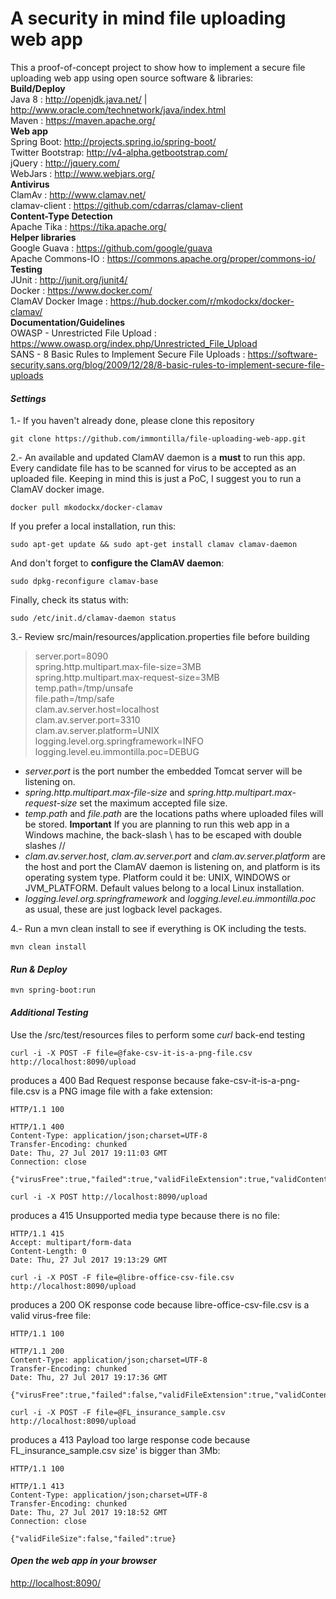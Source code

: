 A security in mind file uploading web app
=
This a proof-of-concept project to show how to implement a secure file uploading web app using open source software & libraries: <br/>
**Build/Deploy** <br/>
Java 8 : <a href="http://openjdk.java.net/" target="_blank">http://openjdk.java.net/</a> | <a href="http://www.oracle.com/technetwork/java/index.html" target="_blank">http://www.oracle.com/technetwork/java/index.html</a> <br/>
Maven : <a href="https://maven.apache.org/" target="_blank">https://maven.apache.org/</a> <br/>
**Web app** <br/>
Spring Boot: <a href="http://projects.spring.io/spring-boot/" target="_blank">http://projects.spring.io/spring-boot/</a> <br/>
Twitter Bootstrap: <a href="http://v4-alpha.getbootstrap.com/" target="_blank">http://v4-alpha.getbootstrap.com/</a> <br/>
jQuery : <a href="http://jquery.com/" target="_blank">http://jquery.com/</a> <br/>
WebJars : <a href="http://www.webjars.org/" target="_blank">http://www.webjars.org/</a> <br/>
**Antivirus** <br/>
ClamAv : <a href="http://www.clamav.net/" target="_blank">http://www.clamav.net/</a> <br/>
clamav-client : <a href="https://github.com/cdarras/clamav-client" target="_blank">https://github.com/cdarras/clamav-client</a> <br/>
**Content-Type Detection** <br/>
Apache Tika : <a href="https://tika.apache.org/" target="_blank">https://tika.apache.org/</a> <br/>
**Helper libraries** <br/>
Google Guava : <a href="https://github.com/google/guava" target="_blank">https://github.com/google/guava</a> <br/>
Apache Commons-IO : <a href="https://commons.apache.org/proper/commons-io/" target="_blank">https://commons.apache.org/proper/commons-io/</a> <br/>
**Testing** <br/>
JUnit : <a href="http://junit.org/junit4/" target="_blank">http://junit.org/junit4/</a> <br/>
Docker : <a href="https://www.docker.com/" target="_blank">https://www.docker.com/</a> <br/>
ClamAV Docker Image : <a href="https://hub.docker.com/r/mkodockx/docker-clamav/" target="_blank">https://hub.docker.com/r/mkodockx/docker-clamav/</a> <br/>
**Documentation/Guidelines** <br/>
OWASP - Unrestricted File Upload : <a href="https://www.owasp.org/index.php/Unrestricted_File_Upload" target="_blank">https://www.owasp.org/index.php/Unrestricted_File_Upload</a> <br/> 
SANS - 8 Basic Rules to Implement Secure File Uploads : <a href="https://software-security.sans.org/blog/2009/12/28/8-basic-rules-to-implement-secure-file-uploads" target="_blank">https://software-security.sans.org/blog/2009/12/28/8-basic-rules-to-implement-secure-file-uploads</a> <br/>

#### <i class="icon-cog">Settings</i>
1.- If you haven't already done, please clone this repository
```
git clone https://github.com/immontilla/file-uploading-web-app.git
```
2.- An available and updated ClamAV daemon is a **must** to run this app. Every candidate file has to be scanned for virus to be accepted as an uploaded file. Keeping in mind this is just a PoC, I suggest you to run a ClamAV docker image.
```
docker pull mkodockx/docker-clamav
```
If you prefer a local installation, run this:
```
sudo apt-get update && sudo apt-get install clamav clamav-daemon
```
And don't forget to **configure the ClamAV daemon**:
```
sudo dpkg-reconfigure clamav-base
```
Finally, check its status with:
```
sudo /etc/init.d/clamav-daemon status
```
3.- <i class="icon-pencil"></i> Review src/main/resources/application.properties file before building

> server.port=8090 <br/>
> spring.http.multipart.max-file-size=3MB <br/>
> spring.http.multipart.max-request-size=3MB <br/>
> temp.path=/tmp/unsafe <br/>
> file.path=/tmp/safe <br/>
> clam.av.server.host=localhost <br/>
> clam.av.server.port=3310 <br/>
> clam.av.server.platform=UNIX <br/>
> logging.level.org.springframework=INFO <br/>
> logging.level.eu.immontilla.poc=DEBUG <br/>

- *server.port* is the port number the embedded Tomcat server will be listening on.
- *spring.http.multipart.max-file-size* and *spring.http.multipart.max-request-size* set the maximum accepted file size.
- *temp.path* and *file.path* are the locations paths where uploaded files will be stored. **Important** If you are planning to run this web app in a Windows machine, the back-slash \ has to be escaped with double slashes //
- *clam.av.server.host*, *clam.av.server.port* and *clam.av.server.platform* are the host and port the ClamAV daemon is listening on, and platform is its operating system type. Platform could it be: UNIX, WINDOWS or JVM_PLATFORM. Default values belong to a local Linux installation.
- *logging.level.org.springframework* and *logging.level.eu.immontilla.poc* as usual, these are just logback level packages.

4.- Run a mvn clean install to see if everything is OK including the tests.
```
mvn clean install
```

#### <i class="icon-upload"> Run & Deploy</i>
```
mvn spring-boot:run
```

#### <i class="icon-refresh"> Additional Testing </i>
Use the /src/test/resources files to perform some *curl* back-end testing
```
curl -i -X POST -F file=@fake-csv-it-is-a-png-file.csv http://localhost:8090/upload
```
produces a 400 Bad Request response because fake-csv-it-is-a-png-file.csv is a PNG image file with a fake extension:
```
HTTP/1.1 100 

HTTP/1.1 400 
Content-Type: application/json;charset=UTF-8
Transfer-Encoding: chunked
Date: Thu, 27 Jul 2017 19:11:03 GMT
Connection: close

{"virusFree":true,"failed":true,"validFileExtension":true,"validContentType":false}
```
```
curl -i -X POST http://localhost:8090/upload
```
produces a 415 Unsupported media type because there is no file:
```
HTTP/1.1 415 
Accept: multipart/form-data
Content-Length: 0
Date: Thu, 27 Jul 2017 19:13:29 GMT
```

```
curl -i -X POST -F file=@libre-office-csv-file.csv http://localhost:8090/upload
```
produces a 200 OK response code because libre-office-csv-file.csv is a valid virus-free file:
```
HTTP/1.1 100 

HTTP/1.1 200 
Content-Type: application/json;charset=UTF-8
Transfer-Encoding: chunked
Date: Thu, 27 Jul 2017 19:17:36 GMT

{"virusFree":true,"failed":false,"validFileExtension":true,"validContentType":true}
```


```
curl -i -X POST -F file=@FL_insurance_sample.csv http://localhost:8090/upload
```
produces a 413 Payload too large response code because FL_insurance_sample.csv size' is bigger than 3Mb:
```
HTTP/1.1 100 

HTTP/1.1 413 
Content-Type: application/json;charset=UTF-8
Transfer-Encoding: chunked
Date: Thu, 27 Jul 2017 19:18:52 GMT
Connection: close

{"validFileSize":false,"failed":true}
```

#### <i class="icon-refresh"> Open the web app in your browser </i>

<a href="http://localhost:8090/" target="_blank">http://localhost:8090/</a>


